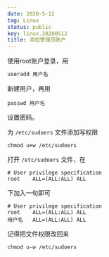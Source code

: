 ```yaml
---
date: 2020-5-12
tag: Linux
status: public
key: linux.20200512
title: 添加管理员账户
---
```


使用root账户登录，用

```bash
useradd 用户名
```

新建用户，再用

```shell
passwd 用户名
```

设置密码。

为 `/etc/sudoers` 文件添加写权限

```shell
chmod u+w /etc/sudoers
```

打开 `/etc/sudoers` 文件，在

```shell
# User privilege specification
root    ALL=(ALL:ALL) ALL
```

下加入一句即可

```shell
# User privilege specification
root    ALL=(ALL:ALL) ALL
用户名	  ALL=(ALL:ALL) ALL
```

记得把文件权限改回来

```shell
chmod u-w /etc/sudoers
```

